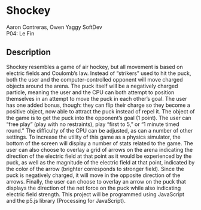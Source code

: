 # Shockey
Aaron Contreras, Owen Yaggy
SoftDev <br>
P04: Le Fin <br>

## Description
Shockey resembles a game of air hockey, but all movement is based on electric fields and Coulomb’s law. Instead of “strikers” used to hit the puck, both the user and the computer-controlled opponent will move charged objects around the arena. The puck itself will be a negatively charged particle, meaning the user and the CPU can both attempt to position themselves in an attempt to move the puck in each other’s goal. The user has one added bonus, though: they can flip their charge so they become a positive object, now able to attract the puck instead of repel it. The object of the game is to get the puck into the opponent’s goal (1 point). The user can “free play” (play with no restraints), play “first to 5,” or “1 minute timed round.” The difficulty of the CPU can be adjusted, as can a number of other settings.
To increase the utility of this game as a physics simulator, the bottom of the screen will display a number of stats related to the game. The user can also choose to overlay a grid of arrows on the arena indicating the direction of the electric field at that point as it would be experienced by the puck, as well as the magnitude of the electric field at that point, indicated by the color of the arrow (brighter corresponds to stronger field). Since the puck is negatively charged, it will move in the opposite direction of the arrows. Finally, the user can choose to overlay an arrow on the puck that displays the direction of the net force on the puck while also indicating electric field strength. This project will be programmed using JavaScript and the p5.js library (Processing for JavaScript).

